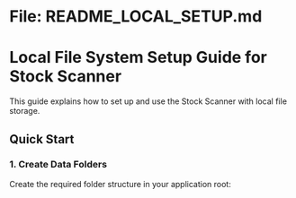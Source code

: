 # File: README_LOCAL_SETUP.md
# Local File System Setup Guide for Stock Scanner

This guide explains how to set up and use the Stock Scanner with local file storage.

## Quick Start

### 1. Create Data Folders

Create the required folder structure in your application root:
```bash